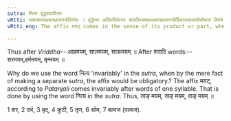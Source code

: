 ```yaml
---
sutra: नित्यं वृद्धशरादिभ्यः
vRtti: भाषायामभक्ष्याच्छादनयोरित्येव । वृद्धेभ्यः प्रातिपदिकेभ्यः शरादिभ्यश्चाभक्ष्याच्छादनयोर्विकारावयवयोर्भाषायां विषये नित्यं मयट् प्रत्ययो भवति ॥
vRtti_eng: The affix मयट् comes in the sense of its product or part, when neither food nor clothing is spoken of, invariably after _Vriddha_ words, and after शर &c.

---
```

Thus after _Vriddha_-- आम्रमयम्, शालमयम्, शाकमयम् ॥ After शरादि words:-- शरमयम्,हर्ममयम्, मृन्मयम् ॥

Why do we use the word नित्य 'invariably' in the _sutra_, when by the mere fact of making a separate _sutra_, the affix would be obligatory.? The affix मयट्, according to _Patanjali_ comes invariably after words of one syllable. That is done by using the word नित्य in the _sutra_. Thus, त्वङ् मयम्, स्रङ् मयम्, वाङ् मयम् ॥

1 शर, 2 दर्भ, 3 मृद्, 4 कुटी, 5 तृण, 6 सोम, 7 बल्वज (वल्वज).
